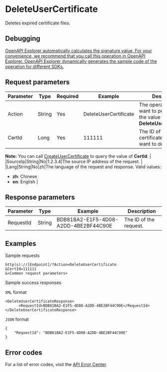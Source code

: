 # DeleteUserCertificate

Deletes expired certificate files.

## Debugging

[OpenAPI Explorer automatically calculates the signature value. For your convenience, we recommend that you call this operation in OpenAPI Explorer. OpenAPI Explorer dynamically generates the sample code of the operation for different SDKs.](https://api.aliyun.com/#product=cas&api=DeleteUserCertificate&type=RPC&version=2018-07-13)

## Request parameters

|Parameter|Type|Required|Example|Description|
|---------|----|--------|-------|-----------|
|Action|String|Yes|DeleteUserCertificate|The operation that you want to perform. Set the value to **DeleteUserCertificate**. |
|CertId|Long|Yes|111111|The ID of the certificate that you want to delete.

**Note:** You can call [CreateUserCertificate](~~126557~~) to query the value of **CertId**. |
|SourceIp|String|No|1.2.3.4|The source IP address of the request. |
|Lang|String|No|zh|The language of the request and response. Valid values:

-   **zh**: Chinese
-   **en**: English |

## Response parameters

|Parameter|Type|Example|Description|
|---------|----|-------|-----------|
|RequestId|String|BDB81BA2-E1F5-4D08-A2DD-4BE2BF44C90E|The ID of the request. |

## Examples

Sample requests

```
http(s)://[Endpoint]/?Action=DeleteUserCertificate
&CertId=111111
&<Common request parameters>
```

Sample success responses

`XML` format

```
<DeleteUserCertificateResponse>
      <RequestId>BDB81BA2-E1F5-4D08-A2DD-4BE2BF44C90E</RequestId>
</DeleteUserCertificateResponse>
```

`JSON` format

```
{
    "RequestId": "BDB81BA2-E1F5-4D08-A2DD-4BE2BF44C90E"
}
```

## Error codes

For a list of error codes, visit the [API Error Center](https://error-center.alibabacloud.com/status/product/cas).

